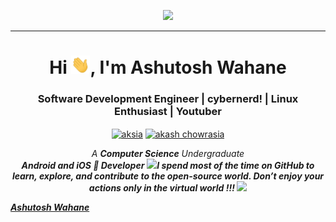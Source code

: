 <p align="center">
  <img src="https://github.com/thompsonemerson/thompsonemerson/raw/master/cover-thompson.png" height="200"/>
</p>
<hr>
<h1 align="center">Hi <img src="https://raw.githubusercontent.com/ABSphreak/ABSphreak/master/gifs/Hi.gif" width="30px">, I'm Ashutosh Wahane</h1>
<h3 align="center">Software Development Engineer | cybernerd! | Linux Enthusiast | Youtuber</h3>
<p align="center">
<a href="https://www.linkedin.com/in/ashutoshwahane/" target="blank"><img align="center" src="https://cdn.jsdelivr.net/npm/simple-icons@3.0.1/icons/linkedin.svg" alt="aksia" height="30" width="40" /></a>
<a href="https://www.facebook.com/ashutoshwahane/" target="blank"><img align="center" src="https://cdn.jsdelivr.net/npm/simple-icons@3.0.1/icons/facebook.svg" alt="akash chowrasia" height="30" width="40" /></a>




<p align="center">
  <em>
    A <b>Computer Science</b> Undergraduate <br>
   <b>Android and iOS  Developer</b> <img src="https://github.com/TheDudeThatCode/TheDudeThatCode/blob/master/Assets/Developer.gif" width="30px"><b>I spend      most of the time on GitHub to learn, explore, and contribute to the open-source world.
  <b><i>Don’t enjoy your actions only in the virtual world !!!</i></b> <img src="https://media.giphy.com/media/7j2hfyeVcDtf2/giphy.gif" width="50" />
</p>


<p align="center">
  <div class="badge-base LI-profile-badge" data-locale="en_US" data-size="large" data-theme="dark" data-type="HORIZONTAL" data-vanity="ashutoshwahane" data-version="v1"><a class="badge-base__link LI-simple-link" href="https://in.linkedin.com/in/ashutoshwahane?trk=profile-badge">Ashutosh Wahane</a></div>
</p>


              


